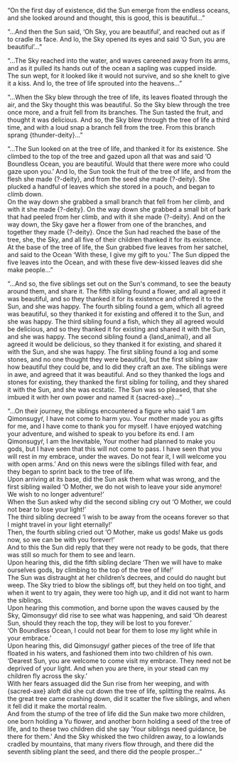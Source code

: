 “On the first day of existence, did the Sun emerge from the endless oceans, and she looked around and thought, this is good, this is beautiful…”

“…And then the Sun said, ‘Oh Sky, you are beautiful’, and reached out as if to cradle its face. And lo, the Sky opened its eyes and said ‘O Sun, you are beautiful’…”

“…The Sky reached into the water, and waves careened away from its arms, and as it pulled its hands out of the ocean a sapling was cupped inside.  
The sun wept, for it looked like it would not survive, and so she knelt to give it a kiss. And lo, the tree of life sprouted into the heavens…”

“…When the Sky blew through the tree of life, its leaves floated through the air, and the Sky thought this was beautiful. So the Sky blew through the tree once more, and a fruit fell from its branches. The Sun tasted the fruit, and thought it was delicious. And so, the Sky blew through the tree of life a third time, and with a loud snap a branch fell from the tree. From this branch sprang {thunder-deity}…”

“…The Sun looked on at the tree of life, and thanked it for its existence. She climbed to the top of the tree and gazed upon all that was and said ‘O Boundless Ocean, you are beautiful. Would that there were more who could gaze upon you.’ And lo, the Sun took the fruit of the tree of life, and from the flesh she made {?-deity}, and from the seed she made {?-deity}. She plucked a handful of leaves which she stored in a pouch, and began to climb down.  
On the way down she grabbed a small branch that fell from her climb, and with it she made {?-deity}. On the way down she grabbed a small bit of bark that had peeled from her climb, and with it she made {?-deity}. And on the way down, the Sky gave her a flower from one of the branches, and together they made {?-deity}. Once the Sun had reached the base of the tree, she, the Sky, and all five of their children thanked it for its existence.  
At the base of the tree of life, the Sun grabbed five leaves from her satchel, and said to the Ocean ‘With these, I give my gift to you.’ The Sun dipped the five leaves into the Ocean, and with these five dew-kissed leaves did she make people…”

“…And so, the five siblings set out on the Sun's command, to see the beauty around them, and share it. The fifth sibling found a flower, and all agreed it was beautiful, and so they thanked it for its existence and offered it to the Sun, and she was happy. The fourth sibling found a gem, which all agreed was beautiful, so they thanked it for existing and offered it to the Sun, and she was happy. The third sibling found a fish, which they all agreed would be delicious, and so they thanked it for existing and shared it with the Sun, and she was happy. The second sibling found a {land_animal}, and all agreed it would be delicious, so they thanked it for existing, and shared it with the Sun, and she was happy. The first sibling found a log and some stones, and no one thought they were beautiful, but the first sibling saw how beautiful they could be, and lo did they craft an axe. The siblings were in awe, and agreed that it was beautiful. And so they thanked the logs and stones for existing, they thanked the first sibling for toiling, and they shared it with the Sun, and she was ecstatic. The Sun was so pleased, that she imbued it with her own power and named it {sacred-axe}…”

“…On their journey, the siblings encountered a figure who said ‘I am Qimonsugyŕ, I have not come to harm you. Your mother made you as gifts for me, and I have come to thank you for myself. I have enjoyed watching your adventure, and wished to speak to you before its end. I am Qimonsugyŕ, I am the Inevitable, Your mother had planned to make you gods, but I have seen that this will not come to pass. I have seen that you will rest in my embrace, under the waves. Do not fear it, I will welcome you with open arms.’ And on this news were the siblings filled with fear, and they began to sprint back to the tree of life.  
Upon arriving at its base, did the Sun ask them what was wrong, and the first sibling wailed ‘O Mother, we do not wish to leave your side anymore! We wish to no longer adventure!’  
When the Sun asked why did the second sibling cry out ‘O Mother, we could not bear to lose your light!’  
The third sibling decreed ‘I wish to be away from the oceans forever so that I might travel in your light eternally!’  
Then, the fourth sibling cried out ‘O Mother, make us gods! Make us gods now, so we can be with you forever!’  
And to this the Sun did reply that they were not ready to be gods, that there was still so much for them to see and learn.  
Upon hearing this, did the fifth sibling declare ‘Then we will have to make ourselves gods, by climbing to the top of the tree of life!’  
The Sun was distraught at her children’s decrees, and could do naught but weep. The Sky tried to blow the siblings off, but they held on too tight, and when it went to try again, they were too high up, and it did not want to harm the siblings.  
Upon hearing this commotion, and borne upon the waves caused by the Sky, Qimonsugyŕ did rise to see what was happening, and said ‘Oh dearest Sun, should they reach the top, they will be lost to you forever.’  
‘Oh Boundless Ocean, I could not bear for them to lose my light while in your embrace.’  
Upon hearing this, did Qimonsugyŕ gather pieces of the tree of life that floated in his waters, and fashioned them into two children of his own. ‘Dearest Sun, you are welcome to come visit my embrace. They need not be deprived of your light. And when you are there, in your stead can my children fly across the sky.’  
With her fears assuaged did the Sun rise from her weeping, and with {sacred-axe} aloft did she cut down the tree of life, splitting the realms. As the great tree came crashing down, did it scatter the five siblings, and when it fell did it make the mortal realm.  
And from the stump of the tree of life did the Sun make two more children, one born holding a Yu flower, and another born holding a seed of the tree of life, and to these two children did she say ‘Your siblings need guidance, be there for them.’ And the Sky whisked the two children away, to a lowlands cradled by mountains, that many rivers flow through, and there did the seventh sibling plant the seed, and there did the people prosper…”